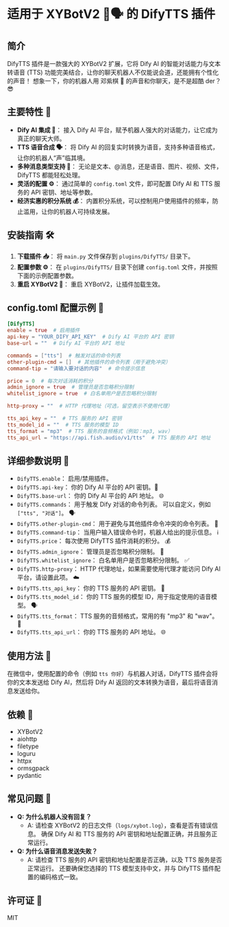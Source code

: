 # 适用于 XYBotV2 🤖🗣️ 的 DifyTTS 插件

## 简介

DifyTTS 插件是一款强大的 XYBotV2 扩展，它将 Dify AI 的智能对话能力与文本转语音 (TTS) 功能完美结合，让你的聊天机器人不仅能说会道，还能拥有个性化的声音！ 想象一下，你的机器人用 邓紫棋 🎤 的声音和你聊天，是不是超酷 der？ 😎

## 主要特性 🌟

*   **Dify AI 集成 🧠**： 接入 Dify AI 平台，赋予机器人强大的对话能力，让它成为真正的聊天大师。
*   **TTS 语音合成 🗣️**： 将 Dify AI 的回复实时转换为语音，支持多种语音格式，让你的机器人“声”临其境。
*   **多种消息类型支持 💬**： 无论是文本、@消息，还是语音、图片、视频、文件，DifyTTS 都能轻松处理。
*   **灵活的配置 ⚙️**： 通过简单的 `config.toml` 文件，即可配置 Dify AI 和 TTS 服务的 API 密钥、地址等参数。
*   **经济实惠的积分系统 💰**： 内置积分系统，可以控制用户使用插件的频率，防止滥用，让你的机器人可持续发展。

## 安装指南 🛠️

1.  **下载插件 📥**： 将 `main.py` 文件保存到 `plugins/DifyTTS/` 目录下。
2.  **配置参数 ⚙️**： 在 `plugins/DifyTTS/` 目录下创建 `config.toml` 文件，并按照下面的示例配置参数。
3.  **重启 XYBotV2 🔄**： 重启 XYBotV2，让插件加载生效。

## config.toml 配置示例 📝

```toml
[DifyTTS]
enable = true  # 启用插件
api-key = "YOUR_DIFY_API_KEY"  # Dify AI 平台的 API 密钥
base-url = ""  # Dify AI 平台的 API 地址

commands = ["tts"]  # 触发对话的命令列表
other-plugin-cmd = []  # 其他插件的命令列表（用于避免冲突）
command-tip = "请输入要对话的内容"  # 命令提示信息

price = 0  # 每次对话消耗的积分
admin_ignore = true  # 管理员是否忽略积分限制
whitelist_ignore = true  # 白名单用户是否忽略积分限制

http-proxy = ""  # HTTP 代理地址（可选，留空表示不使用代理）

tts_api_key = ""  # TTS 服务的 API 密钥
tts_model_id = ""  # TTS 服务的模型 ID
tts_format = "mp3"  # TTS 服务的音频格式（例如：mp3, wav）
tts_api_url = "https://api.fish.audio/v1/tts"  # TTS 服务的 API 地址
 ```
## 详细参数说明 🧐

*   `DifyTTS.enable`： 启用/禁用插件。
*   `DifyTTS.api-key`： 你的 Dify AI 平台的 API 密钥。🔑
*   `DifyTTS.base-url`： 你的 Dify AI 平台的 API 地址。 🌐
*   `DifyTTS.commands`： 用于触发 Dify 对话的命令列表。 可以自定义，例如 `["tts", "对话"]`。 🗣️
*   `DifyTTS.other-plugin-cmd`： 用于避免与其他插件命令冲突的命令列表。 🚫
*   `DifyTTS.command-tip`： 当用户输入错误命令时，机器人给出的提示信息。 ℹ️
*   `DifyTTS.price`： 每次使用 DifyTTS 插件消耗的积分。 💰
*   `DifyTTS.admin_ignore`： 管理员是否忽略积分限制。 👑
*   `DifyTTS.whitelist_ignore`： 白名单用户是否忽略积分限制。 ✅
*   `DifyTTS.http-proxy`： HTTP 代理地址，如果需要使用代理才能访问 Dify AI 平台，请设置此项。 ☁️
*   `DifyTTS.tts_api_key`： 你的 TTS 服务的 API 密钥。 🔑
*   `DifyTTS.tts_model_id`： 你的 TTS 服务的模型 ID，用于指定使用的语音模型。 🗣️
*   `DifyTTS.tts_format`： TTS 服务的音频格式，常用的有 "mp3" 和 "wav"。 🎵
*   `DifyTTS.tts_api_url`： 你的 TTS 服务的 API 地址。 🌐

## 使用方法 🚀

在微信中，使用配置的命令（例如 `tts 你好`）与机器人对话，DifyTTS 插件会将你的文本发送给 Dify AI，然后将 Dify AI 返回的文本转换为语音，最后将语音消息发送给你。

## 依赖 🧩

*   XYBotV2
*   aiohttp
*   filetype
*   loguru
*   httpx
*   ormsgpack
*   pydantic

## 常见问题 🤔

*   **Q: 为什么机器人没有回复？**
    *   A: 请检查 XYBotV2 的日志文件（`logs/xybot.log`），查看是否有错误信息。 确保 Dify AI 和 TTS 服务的 API 密钥和地址配置正确，并且服务正常运行。
*   **Q: 为什么语音消息发送失败？**
    *   A: 请检查 TTS 服务的 API 密钥和地址配置是否正确，以及 TTS 服务是否正常运行。 还要确保您选择的 TTS 模型支持中文，并与 DifyTTS 插件配置的编码格式一致。


## 许可证 📜

MIT

